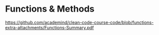 # Functions & Methods

https://github.com/academind/clean-code-course-code/blob/functions-extra-attachments/Functions-Summary.pdf
